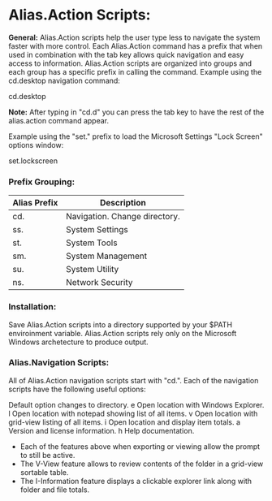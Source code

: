 # Alias.Action Scripts:

**General:**
Alias.Action scripts help the user type less to navigate the system faster with more control. Each Alias.Action command has a prefix that when used in combination with the tab key allows quick navigation and easy access to information. Alias.Action scripts are organized into groups and each group has a specific prefix in calling the command. Example using the cd.desktop navigation command:

cd.desktop

**Note:** After typing in "cd.d" you can press the tab key to have the rest of the alias.action command appear.

Example using the "set." prefix to load the Microsoft Settings "Lock Screen" options window:

set.lockscreen

### Prefix Grouping:

| Alias Prefix  | Description |
| ------------- | ------------- |
|   cd.  | Navigation. Change directory.  |
|   ss.  | System Settings  |
|   st.  | System Tools  |
|   sm.  | System Management  |
|   su.  | System Utility  |
|   ns.  | Network Security |

### Installation:
Save Alias.Action scripts into a directory supported by your $PATH enviroinment variable. Alias.Action scripts rely only on the Microsoft Windows archetecture to produce output.


### Alias.Navigation Scripts:

All of Alias.Action navigation scripts start with "cd.". Each of the navigation scripts have the following useful options:

Default option changes to directory.
e      Open location with Windows Explorer.
l      Open location with notepad showing list of all items.
v      Open location with grid-view listing of all items.
i      Open location and display item totals.
a      Version and license information.
h      Help documentation.

- Each of the features above when exporting or viewing allow the prompt to still be active.
- The V-View feature allows to review contents of the folder in a grid-view sortable table.
- The I-Information feature displays a clickable explorer link along with folder and file totals.
